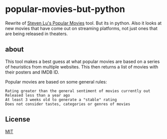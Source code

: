 # popular-movies-but-python

Rewrite of [Steven Lu's Popular Movies](https://github.com/sjlu/popular-movies) tool.
But its in python.
Also it looks at new movies that have come out on streaming platforms, not just ones that are being released in theaters.


## about

This tool makes a best guess at what popular movies are based on a series of heuristics from multiple websites. This then returns a list of movies with their posters and IMDB ID.

Popular movies are based on some general rules:

    Rating greater than the general sentiment of movies currently out
    Released less than a year ago
    At least 3 weeks old to generate a "stable" rating
    Does not consider tastes, categories or genres of movies

## License
[MIT](/LICENSE)